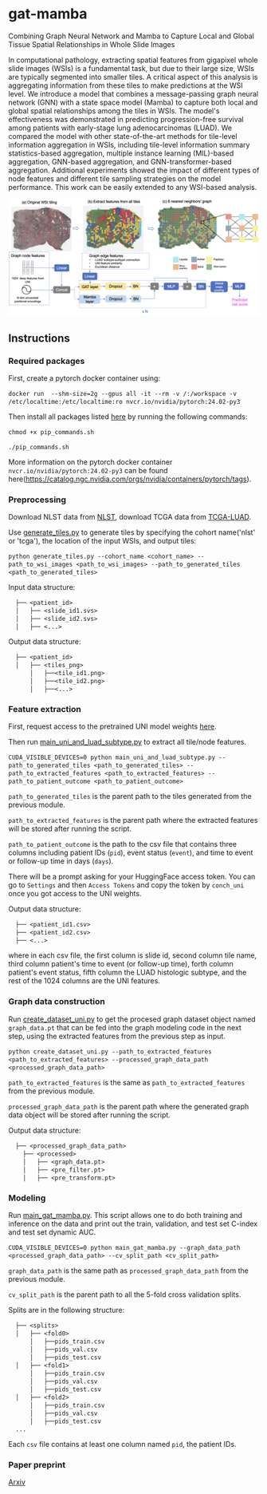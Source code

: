 # gat-mamba
Combining Graph Neural Network and Mamba to Capture Local and Global Tissue Spatial Relationships in Whole Slide Images

In computational pathology, extracting spatial features from gigapixel whole slide images (WSIs) is a fundamental task, but due to their large size, WSIs are typically segmented into smaller tiles. A critical aspect of this analysis is aggregating information from these tiles to make predictions at the WSI level. We introduce a model that combines a message-passing graph neural network (GNN) with a state space model (Mamba) to capture both local and global spatial relationships among the tiles in WSIs. The model's effectiveness was demonstrated in predicting progression-free survival among patients with early-stage lung adenocarcinomas (LUAD). We compared the model with other state-of-the-art methods for tile-level information aggregation in WSIs, including tile-level information summary statistics-based aggregation, multiple instance learning (MIL)-based aggregation, GNN-based aggregation, and GNN-transformer-based aggregation. Additional experiments showed the impact of different types of node features and different tile sampling strategies on the model performance. This work can be easily extended to any WSI-based analysis.

![overview](overview.png)

## Instructions 
### Required packages
First, create a pytorch docker container using:
```
docker run  --shm-size=2g --gpus all -it --rm -v /:/workspace -v /etc/localtime:/etc/localtime:ro nvcr.io/nvidia/pytorch:24.02-py3
```
Then install all packages listed [here](./requirements/pip_commands.sh) by running the following commands:

```
chmod +x pip_commands.sh
```
```
./pip_commands.sh
```

More information on the pytorch docker container `nvcr.io/nvidia/pytorch:24.02-py3` can be found here(https://catalog.ngc.nvidia.com/orgs/nvidia/containers/pytorch/tags).

### Preprocessing
Download NLST data from [NLST](https://wiki.cancerimagingarchive.net/display/NLST/NLST+Pathology), download TCGA data from [TCGA-LUAD](https://portal.gdc.cancer.gov/projects/TCGA-LUAD).

Use [generate_tiles.py](./preprocessing/generate_tiles.py) to generate tiles by specifying the cohort name('nlst' or 'tcga'), the location of the input WSIs, and output tiles:
```
python generate_tiles.py --cohort_name <cohort_name> --path_to_wsi_images <path_to_wsi_images> --path_to_generated_tiles <path_to_generated_tiles>
```
Input data structure:
```
  ├── <patient_id>                   
  │   ├── <slide_id1.svs>  
  │   ├── <slide_id2.svs>   
  │   ├── <...>    
```
Output data structure:
```
  ├── <patient_id>                   
  │   ├── <tiles_png>
      │   ├──<tile_id1.png>
      │   ├──<tile_id2.png>
      │   ├──<...>

```
### Feature extraction
First, request access to the pretrained UNI model weights [here](https://huggingface.co/mahmoodlab/UNI). 

Then run [main_uni_and_luad_subtype.py](./feature_extraction/main_uni_and_luad_subtype.py) to extract all tile/node features. 
```
CUDA_VISIBLE_DEVICES=0 python main_uni_and_luad_subtype.py --path_to_generated_tiles <path_to_generated_tiles> --path_to_extracted_features <path_to_extracted_features> --path_to_patient_outcome <path_to_patient_outcome> 
```
`path_to_generated_tiles` is the parent path to the tiles generated from the previous module.

`path_to_extracted_features` is the parent path where the extracted features will be stored after running the script.

`path_to_patient_outcome` is the path to the csv file that contains three columns including patient IDs (`pid`), event status (`event`), and time to event or follow-up time in days (`days`).

There will be a prompt asking for your HuggingFace access token. You can go to `Settings` and then `Access Tokens` and copy the token by `conch_uni` once you got access to the UNI weights.

Output data structure:
```
  ├── <patient_id1.csv>                   
  ├── <patient_id2.csv> 
  ├── <...> 
```
where in each csv file, the first column is slide id, second column tile name, third column patient's time to event (or follow-up time), forth column patient's event status, fifth column the LUAD histologic subtype, and the rest of the 1024 columns are the UNI features.

### Graph data construction
Run [create_dataset_uni.py](./modeling/create_dataset_uni.py) to get the procesed graph dataset object named `graph_data.pt` that can be fed into the graph modeling code in the next step, using the extracted features from the previous step as input. 
```
python create_dataset_uni.py --path_to_extracted_features <path_to_extracted_features> --processed_graph_data_path <processed_graph_data_path>
```
`path_to_extracted_features` is the same as `path_to_extracted_features` from the previous module.

`processed_graph_data_path` is the parent path where the generated graph data object will be stored after running the script.

Output data structure:
```
  ├── <processed_graph_data_path>
    ├── <processed>                   
    │   ├── <graph_data.pt>
    │   ├── <pre_filter.pt> 
    │   ├── <pre_transform.pt> 

```
### Modeling
Run [main_gat_mamba.py](./modeling/main_gat_mamba.py). This script allows one to do both training and inference on the data and print out the train, validation, and test set C-index and test set dynamic AUC. 
```
CUDA_VISIBLE_DEVICES=0 python main_gat_mamba.py --graph_data_path <processed_graph_data_path> --cv_split_path <cv_split_path>
```
`graph_data_path` is the same path as `processed_graph_data_path` from the previous module.

`cv_split_path` is the parent path to all the 5-fold cross validation splits.

Splits are in the following structure:
```
  ├── <splits>                   
  │   ├── <fold0>
      │   ├──pids_train.csv
      │   ├──pids_val.csv
      │   ├──pids_test.csv
  │   ├── <fold1> 
      │   ├──pids_train.csv
      │   ├──pids_val.csv
      │   ├──pids_test.csv
  │   ├── <fold2> 
      │   ├──pids_train.csv
      │   ├──pids_val.csv
      │   ├──pids_test.csv
  ...

```
Each `csv` file contains at least one column named `pid`, the patient IDs.

### Paper preprint
[Arxiv](https://arxiv.org/abs/2406.04377)